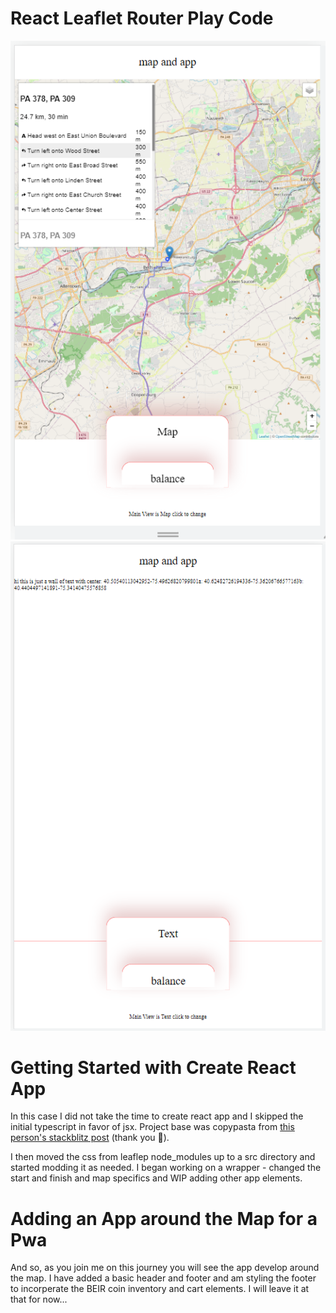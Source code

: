 # React Leaflet Router Play Code

![alt text](/read-me.PNG)
![alt text](/read-me2.PNG)

# Getting Started with Create React App

In this case I did not take the time to create react app and I skipped the initial typescript in favor of jsx. Project base was copypasta from [this person's stackblitz post](https://stackblitz.com/edit/react-leaflet-routing-machine-core-api?file=src%2FApp.js) (thank you 👏).

I then moved the css from leaflep node_modules up to a src directory and started modding it as needed. I began working on a wrapper - changed the start and finish and map specifics and WIP adding other app elements.

# Adding an App around the Map for a Pwa

And so, as you join me on this journey you will see the app develop around the map. I have added
a basic header and footer and am styling the footer to incorperate the BEIR coin inventory and
cart elements. I will leave it at that for now...


